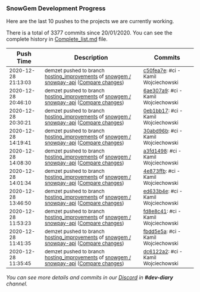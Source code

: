 
### SnowGem Development Progress

Here are the last 10 pushes to the projects we are currently working.

There is a total of 3377 commits since 20/01/2020. You can see the complete history in
 [Complete_list.md](Complete_list.md) file.

| Push Time | Description | Commits |
| --- | --- | --- |
| <sub>2020-12-28 21:13:03</sub> | <sub>demzet pushed to branch [hosting\_improvements](https://gitlab.com/snowgem/snowpay-api/commits/hosting_improvements) of [snowgem / snowpay\-api](https://gitlab.com/snowgem/snowpay-api) ([Compare changes](https://gitlab.com/snowgem/snowpay-api/compare/6ae307a9213d0bc84e0be91e67f78819155084ad...c50fea7e8a97b7a657217e613346244ab51865b9))</sub> | <sub>[c50fea7e](https://gitlab.com/snowgem/snowpay-api/-/commit/c50fea7e8a97b7a657217e613346244ab51865b9): #ci - Kamil Wojciechowski</sub> |
| <sub>2020-12-28 20:46:10</sub> | <sub>demzet pushed to branch [hosting\_improvements](https://gitlab.com/snowgem/snowpay-api/commits/hosting_improvements) of [snowgem / snowpay\-api](https://gitlab.com/snowgem/snowpay-api) ([Compare changes](https://gitlab.com/snowgem/snowpay-api/compare/0eb1bb1734731ce0865fe99edf1172dcf60cc4ce...6ae307a9213d0bc84e0be91e67f78819155084ad))</sub> | <sub>[6ae307a9](https://gitlab.com/snowgem/snowpay-api/-/commit/6ae307a9213d0bc84e0be91e67f78819155084ad): #ci - Kamil Wojciechowski</sub> |
| <sub>2020-12-28 20:30:21</sub> | <sub>demzet pushed to branch [hosting\_improvements](https://gitlab.com/snowgem/snowpay-api/commits/hosting_improvements) of [snowgem / snowpay\-api](https://gitlab.com/snowgem/snowpay-api) ([Compare changes](https://gitlab.com/snowgem/snowpay-api/compare/30abd96b764c7d33b5358e3fef8ebbd9f127c0b8...0eb1bb1734731ce0865fe99edf1172dcf60cc4ce))</sub> | <sub>[0eb1bb17](https://gitlab.com/snowgem/snowpay-api/-/commit/0eb1bb1734731ce0865fe99edf1172dcf60cc4ce): #ci - Kamil Wojciechowski</sub> |
| <sub>2020-12-28 14:19:41</sub> | <sub>demzet pushed to branch [hosting\_improvements](https://gitlab.com/snowgem/snowpay-api/commits/hosting_improvements) of [snowgem / snowpay\-api](https://gitlab.com/snowgem/snowpay-api) ([Compare changes](https://gitlab.com/snowgem/snowpay-api/compare/a3fd1498482c408191116a9a4e35f12a884caeef...30abd96b764c7d33b5358e3fef8ebbd9f127c0b8))</sub> | <sub>[30abd96b](https://gitlab.com/snowgem/snowpay-api/-/commit/30abd96b764c7d33b5358e3fef8ebbd9f127c0b8): #ci - Kamil Wojciechowski</sub> |
| <sub>2020-12-28 14:08:30</sub> | <sub>demzet pushed to branch [hosting\_improvements](https://gitlab.com/snowgem/snowpay-api/commits/hosting_improvements) of [snowgem / snowpay\-api](https://gitlab.com/snowgem/snowpay-api) ([Compare changes](https://gitlab.com/snowgem/snowpay-api/compare/4e873ffb2a38db4f2b3a5d57e3bf2f2a93af73ae...a3fd1498482c408191116a9a4e35f12a884caeef))</sub> | <sub>[a3fd1498](https://gitlab.com/snowgem/snowpay-api/-/commit/a3fd1498482c408191116a9a4e35f12a884caeef): #ci - Kamil Wojciechowski</sub> |
| <sub>2020-12-28 14:01:34</sub> | <sub>demzet pushed to branch [hosting\_improvements](https://gitlab.com/snowgem/snowpay-api/commits/hosting_improvements) of [snowgem / snowpay\-api](https://gitlab.com/snowgem/snowpay-api) ([Compare changes](https://gitlab.com/snowgem/snowpay-api/compare/ed633b4e3741a8c660957483606852d971583c0f...4e873ffb2a38db4f2b3a5d57e3bf2f2a93af73ae))</sub> | <sub>[4e873ffb](https://gitlab.com/snowgem/snowpay-api/-/commit/4e873ffb2a38db4f2b3a5d57e3bf2f2a93af73ae): #ci - Kamil Wojciechowski</sub> |
| <sub>2020-12-28 13:46:50</sub> | <sub>demzet pushed to branch [hosting\_improvements](https://gitlab.com/snowgem/snowpay-api/commits/hosting_improvements) of [snowgem / snowpay\-api](https://gitlab.com/snowgem/snowpay-api) ([Compare changes](https://gitlab.com/snowgem/snowpay-api/compare/fd8e8c411032cb3ea1a97bb51e6f58daed5cd271...ed633b4e3741a8c660957483606852d971583c0f))</sub> | <sub>[ed633b4e](https://gitlab.com/snowgem/snowpay-api/-/commit/ed633b4e3741a8c660957483606852d971583c0f): #ci - Kamil Wojciechowski</sub> |
| <sub>2020-12-28 11:53:23</sub> | <sub>demzet pushed to branch [hosting\_improvements](https://gitlab.com/snowgem/snowpay-api/commits/hosting_improvements) of [snowgem / snowpay\-api](https://gitlab.com/snowgem/snowpay-api) ([Compare changes](https://gitlab.com/snowgem/snowpay-api/compare/fbdd5e5a91e3084bfea8e99d4365ae24e1bae464...fd8e8c411032cb3ea1a97bb51e6f58daed5cd271))</sub> | <sub>[fd8e8c41](https://gitlab.com/snowgem/snowpay-api/-/commit/fd8e8c411032cb3ea1a97bb51e6f58daed5cd271): #ci - Kamil Wojciechowski</sub> |
| <sub>2020-12-28 11:41:35</sub> | <sub>demzet pushed to branch [hosting\_improvements](https://gitlab.com/snowgem/snowpay-api/commits/hosting_improvements) of [snowgem / snowpay\-api](https://gitlab.com/snowgem/snowpay-api) ([Compare changes](https://gitlab.com/snowgem/snowpay-api/compare/dc6122a23d944efcc72ef0624e9408d32ac00749...fbdd5e5a91e3084bfea8e99d4365ae24e1bae464))</sub> | <sub>[fbdd5e5a](https://gitlab.com/snowgem/snowpay-api/-/commit/fbdd5e5a91e3084bfea8e99d4365ae24e1bae464): #ci - Kamil Wojciechowski</sub> |
| <sub>2020-12-28 11:35:45</sub> | <sub>demzet pushed to branch [hosting\_improvements](https://gitlab.com/snowgem/snowpay-api/commits/hosting_improvements) of [snowgem / snowpay\-api](https://gitlab.com/snowgem/snowpay-api) ([Compare changes](https://gitlab.com/snowgem/snowpay-api/compare/4427c048a53d266a4d28b9c2af1022ec529e9da2...dc6122a23d944efcc72ef0624e9408d32ac00749))</sub> | <sub>[dc6122a2](https://gitlab.com/snowgem/snowpay-api/-/commit/dc6122a23d944efcc72ef0624e9408d32ac00749): #ci - Kamil Wojciechowski</sub> |

_You can see more details and commits in our [Discord](https://discord.gg/zumGnbg) in **#dev-diary** channel._
